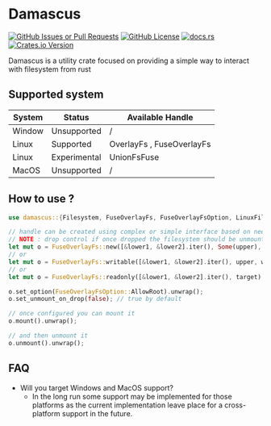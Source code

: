 # Damascus
[![GitHub Issues or Pull Requests](https://img.shields.io/github/issues/Yato202010/Damascus)](https://github.com/Yato202010/Damascus/issues)
[![GitHub License](https://img.shields.io/github/license/Yato202010/Damascus)](https://github.com/Yato202010/Damascus/blob/main/LICENSE)
[![docs.rs](https://img.shields.io/docsrs/damascus)](https://docs.rs/damascus/latest/damascus/)
[![Crates.io Version](https://img.shields.io/crates/v/damascus)](https://crates.io/crates/damascus)

Damascus is a utility crate focused on providing a simple way to interact
with filesystem from rust

## Supported system

| System | Status       | Available Handle          |
| ------ | ------------ | ------------------------- |
| Window | Unsupported  | /                         |
| Linux  | Supported    | OverlayFs , FuseOverlayFs |
| Linux  | Experimental | UnionFsFuse               |
| MacOS  | Unsupported  | /                         |

## How to use ?

```rust
use damascus::{Filesystem, FuseOverlayFs, FuseOverlayFsOption, LinuxFilesystem, MountOption};

// handle can be created using complex or simple interface based on need
// NOTE : drop control if once dropped the filesystem should be unmounted
let mut o = FuseOverlayFs::new([&lower1, &lower2].iter(), Some(upper), Some(work), target, drop).unwrap();
// or
let mut o = FuseOverlayFs::writable([&lower1, &lower2].iter(), upper, work, &target).unwrap();
// or
let mut o = FuseOverlayFs::readonly([&lower1, &lower2].iter(), target).unwrap();

o.set_option(FuseOverlayFsOption::AllowRoot).unwrap();
o.set_unmount_on_drop(false); // true by default

// once configured you can mount it
o.mount().unwrap();

// and then unmount it
o.unmount().unwrap();
```

## FAQ

- Will you target Windows and MacOS support?
  - In the long run some support may be implemented for those platforms
    as the current implementation leave place for a cross-platform
    support in the future.
